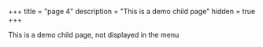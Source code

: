 +++
title = "page 4"
description = "This is a demo child page"
hidden = true
+++

This is a demo child page, not displayed in the menu
